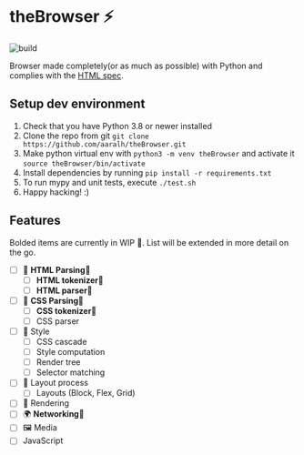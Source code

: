 # theBrowser :zap:

![build](https://github.com/aaralh/theBrowser/workflows/CI-Build/badge.svg)


Browser made completely(or as much as possible) with Python and complies with the [HTML spec](https://html.spec.whatwg.org).

## Setup dev environment

1. Check that you have Python 3.8 or newer installed
2. Clone the repo from git ```git clone https://github.com/aaralh/theBrowser.git```
3. Make python virtual env with ```python3 -m venv theBrowser``` and activate it ```source theBrowser/bin/activate```
4. Install dependencies by running ```pip install -r requirements.txt```
5. To run mypy and unit tests, execute ```./test.sh```
6. Happy hacking! :)

## Features

Bolded items are currently in WIP :construction:. List will be extended in more detail on the go.

- [ ] 📝 **HTML Parsing**:construction:
    - [ ] **HTML tokenizer**:construction:
    - [ ] **HTML parser**:construction:
- [ ] 📝 **CSS Parsing**:construction:
    - [ ] **CSS tokenizer**:construction:
    - [ ] CSS parser
- [ ] 📐 Style
    - [ ] CSS cascade
    - [ ] Style computation
    - [ ] Render tree
    - [ ] Selector matching
- [ ] 🎴 Layout process
    - [ ] Layouts (Block, Flex, Grid)
- [ ] 🎨 Rendering
- [ ] 🌍 **Networking**:construction:
- [ ] 🖼️ Media
- [ ] JavaScript
